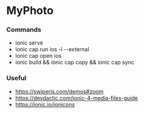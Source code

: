 # MyPhoto

### Commands
- ionic serve
- ionic cap run ios -l --external
- ionic cap open ios
- ionic build && ionic cap copy && ionic cap sync

### Useful
- https://swiperjs.com/demos#zoom
- https://devdactic.com/ionic-4-media-files-guide
- https://ionic.io/ionicons